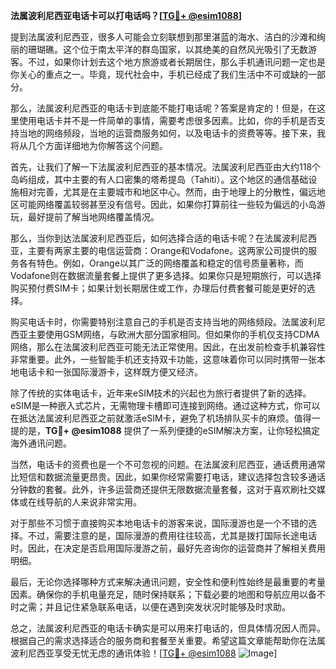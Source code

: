 **法属波利尼西亚电话卡可以打电话吗？[[TG💪+ @esim1088](https://t.me/s/esim1088)]**

提到法属波利尼西亚，很多人可能会立刻联想到那里湛蓝的海水、洁白的沙滩和绚丽的珊瑚礁。这个位于南太平洋的群岛国家，以其绝美的自然风光吸引了无数游客。不过，如果你计划去这个地方旅游或者长期居住，那么手机通讯问题一定也是你关心的重点之一。毕竟，现代社会中，手机已经成了我们生活中不可或缺的一部分。

那么，法属波利尼西亚的电话卡到底能不能打电话呢？答案是肯定的！但是，在这里使用电话卡并不是一件简单的事情，需要考虑很多因素。比如，你的手机是否支持当地的网络频段，当地的运营商服务如何，以及电话卡的资费等等。接下来，我将从几个方面详细地为你解答这个问题。

首先，让我们了解一下法属波利尼西亚的基本情况。法属波利尼西亚由大约118个岛屿组成，其中主要的有人口密集的塔希提岛（Tahiti）。这个地区的通信基础设施相对完善，尤其是在主要城市和地区中心。然而，由于地理上的分散性，偏远地区可能网络覆盖较弱甚至没有信号。因此，如果你打算前往一些较为偏远的小岛游玩，最好提前了解当地网络覆盖情况。

那么，当你到达法属波利尼西亚后，如何选择合适的电话卡呢？在法属波利尼西亚，主要有两家主要的电信运营商：Orange和Vodafone。这两家公司提供的服务各有特色。例如，Orange以其广泛的网络覆盖和稳定的信号质量著称，而Vodafone则在数据流量套餐上提供了更多选择。如果你只是短期旅行，可以选择购买预付费SIM卡；如果计划长期居住或工作，办理后付费套餐可能是更好的选择。

购买电话卡时，你需要特别注意自己的手机是否支持当地的网络频段。法属波利尼西亚主要使用GSM网络，与欧洲大部分国家相同。但如果你的手机仅支持CDMA网络，那么在法属波利尼西亚可能无法正常使用。因此，在出发前检查手机兼容性非常重要。此外，一些智能手机还支持双卡功能，这意味着你可以同时携带一张本地电话卡和一张国际漫游卡，这样既方便又经济。

除了传统的实体电话卡，近年来eSIM技术的兴起也为旅行者提供了新的选择。eSIM是一种嵌入式芯片，无需物理卡槽即可连接到网络。通过这种方式，你可以在抵达法属波利尼西亚之前就激活eSIM卡，避免了机场排队买卡的麻烦。值得一提的是，**TG💪+ @esim1088** 提供了一系列便捷的eSIM解决方案，让你轻松搞定海外通讯问题。

当然，电话卡的资费也是一个不可忽视的问题。在法属波利尼西亚，通话费用通常比短信和数据流量更昂贵。因此，如果你经常需要打电话，建议选择包含较多通话分钟数的套餐。此外，许多运营商还提供无限数据流量套餐，这对于喜欢刷社交媒体或在线导航的人来说非常实用。

对于那些不习惯于直接购买本地电话卡的游客来说，国际漫游也是一个不错的选择。不过，需要注意的是，国际漫游的费用往往较高，尤其是拨打国际长途电话时。因此，在决定是否启用国际漫游之前，最好先咨询你的运营商并了解相关费用明细。

最后，无论你选择哪种方式来解决通讯问题，安全性和便利性始终是最重要的考量因素。确保你的手机电量充足，随时保持联系；下载必要的地图和导航应用以备不时之需；并且记住紧急联系电话，以便在遇到突发状况时能够及时求助。

总之，法属波利尼西亚的电话卡确实是可以用来打电话的，但具体情况因人而异。根据自己的需求选择适合的服务商和套餐至关重要。希望这篇文章能帮助你在法属波利尼西亚享受无忧无虑的通讯体验！[[TG💪+ @esim1088](https://t.me/s/esim1088) ![Image](https://i.postimg.cc/4NQfJmqS/Snipaste-2025-05-13-00-14-12.png)]